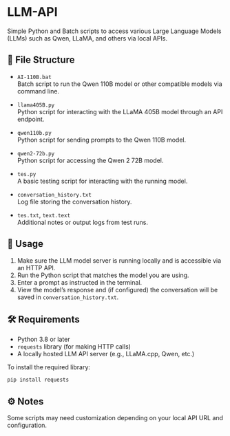 # LLM-API

Simple Python and Batch scripts to access various Large Language Models (LLMs) such as Qwen, LLaMA, and others via local APIs.

## 📁 File Structure

- `AI-110B.bat`  
  Batch script to run the Qwen 110B model or other compatible models via command line.

- `llama405B.py`  
  Python script for interacting with the LLaMA 405B model through an API endpoint.

- `qwen110b.py`  
  Python script for sending prompts to the Qwen 110B model.

- `qwen2-72b.py`  
  Python script for accessing the Qwen 2 72B model.

- `tes.py`  
  A basic testing script for interacting with the running model.

- `conversation_history.txt`  
  Log file storing the conversation history.

- `tes.txt`, `text.text`  
  Additional notes or output logs from test runs.

## 🚀 Usage

1. Make sure the LLM model server is running locally and is accessible via an HTTP API.
2. Run the Python script that matches the model you are using.
3. Enter a prompt as instructed in the terminal.
4. View the model’s response and (if configured) the conversation will be saved in `conversation_history.txt`.

## 🛠 Requirements

- Python 3.8 or later
- `requests` library (for making HTTP calls)
- A locally hosted LLM API server (e.g., LLaMA.cpp, Qwen, etc.)

To install the required library:

```bash
pip install requests
```
## ⚙ Notes

Some scripts may need customization depending on your local API URL and configuration.
